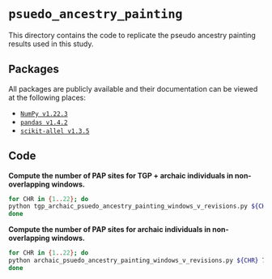 # `psuedo_ancestry_painting`

This directory contains the code to replicate the pseudo ancestry painting results used in this study.

## Packages

All packages are publicly available and their documentation can be viewed at the following places:

- [`NumPy v1.22.3`](https://numpy.org/doc/stable/reference/index.html)
- [`pandas v1.4.2`](https://pandas.pydata.org/docs/)
- [`scikit-allel v1.3.5`](https://scikit-allel.readthedocs.io/en/stable/index.html)

## Code

__Compute the number of PAP sites for TGP + archaic individuals in non-overlapping windows.__
```bash
for CHR in {1..22}; do
python tgp_archaic_psuedo_ancestry_painting_windows_v_revisions.py ${CHR} 72
done
```


__Compute the number of PAP sites for archaic individuals in non-overlapping windows.__
```bash
for CHR in {1..22}; do
python archaic_psuedo_ancestry_painting_windows_v_revisions.py ${CHR} 72
done
```